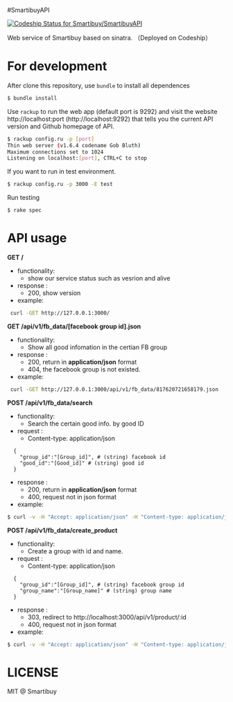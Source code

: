 #SmartibuyAPI

[ ![Codeship Status for Smartibuy/SmartibuyAPI](https://codeship.com/projects/4df54750-62b8-0133-c7a9-32b67f1e3a7d/status?branch=master)](https://codeship.com/projects/112664)

Web service of Smartibuy based on sinatra. （Deployed on Codeship）

# For development

After clone this repository, use `bundle` to install all dependences

```sh
$ bundle install
```
Use `rackup` to run the web app  (default port is 9292)
and visit the website http://localhost:port (http://localhost:9292)
that tells you the current API version and Github homepage of API.

```sh
$ rackup config.ru -p [port]
Thin web server (v1.6.4 codename Gob Bluth)
Maximum connections set to 1024
Listening on localhost:[port], CTRL+C to stop
```

If you want to run in test environment.
```sh
$ rackup config.ru -p 3000 -E test
```

Run testing

```sh
$ rake spec
```


# API usage
**GET /**
- functionality:
  - show our service status such as vesrion and alive
- response :
  - 200, show version
- example:
```bash
 curl -GET http://127.0.0.1:3000/
```
**GET /api/v1/fb_data/[facebook group id].json**
- functionality:
  - Show all good infomation in the certian FB group
- response :
  - 200, return in **application/json** format
  - 404, the facebook group is not existed.
- example:
```bash
 curl -GET http://127.0.0.1:3000/api/v1/fb_data/817620721658179.json
```

**POST /api/v1/fb_data/search**
- functionality:
  - Search the certain good info. by good ID
- request :
  - Content-type: application/json
```
  {
    "group_id":"[Group_id]", # (string) facebook id
    "good_id":"[Good_id]" # (string) good id
  }
```
- response :
  - 200, return in **application/json** format
  - 400, request not in json format
- example:

```bash
$ curl -v -H "Accept: application/json" -H "Content-type: application/json" -X POST -d "{\"group_id\":\"817620721658179\", \"good_id\":\"817620721658179_909156159171301\"}" http://localhost:3000/api/v1/fb_data/search
```

**POST /api/v1/fb_data/create_product**
- functionality:
  - Create a group with id and name.
- request :
  - Content-type: application/json
```
  {
    "group_id":"[Group_id]", # (string) facebook group id
    "group_name":"[Group_name]" # (string) group name
  }
```
- response :
  - 303, redirect to http://localhost:3000/api/v1/product/:id
  - 400, request not in json format
- example:

```bash
$ curl -v -H "Accept: application/json" -H "Content-type: application/json" -X POST -d "{\"group_id\":\"817620721658179\", \"group_name\":\"清交二手大拍賣XD\"}" http://localhost:3000/api/v1/create_product
```




LICENSE
==
MIT @ Smartibuy
